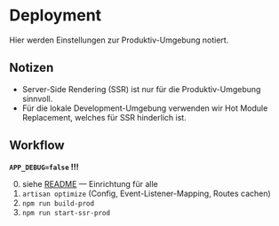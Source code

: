 # Deployment

Hier werden Einstellungen zur Produktiv-Umgebung notiert.

## Notizen

- Server-Side Rendering (SSR) ist nur für die Produktiv-Umgebung sinnvoll.
- Für die lokale Development-Umgebung verwenden wir Hot Module Replacement,
  welches für SSR hinderlich ist.

## Workflow

**`APP_DEBUG=false` !!!**

0. siehe [README](../README.md) — Einrichtung für alle
1. `artisan optimize` (Config, Event-Listener-Mapping, Routes cachen)
2. `npm run build-prod`
3. `npm run start-ssr-prod`
